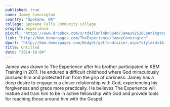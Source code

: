 ```yaml
---
published: true
name: Jamey Connington
country: "Spokane, WA"
college: Spokane Falls Community College
program: experience
picurl: "https://www.dropbox.com/s/td4il8nl4hn3u4d/Jamey%2520Connington.jpg"
link: "http://kbm.donorpages.com/TheExperience/JameyConnington"
dpurl: "http://kbm.donorpages.com/Widget/getfundraiser.aspx?styleid=1&fid=26a6fc2f-e024-452e-96d0-982f96c64b54&pageId=444&did=9e6e189d-1066-4f69-bed1-bf32a5ec586f&type=indiv"
title: Untitled
date: "2014-19-04"
---
```


Jamey was drawn to The Experience after his brother participated in KBM Training in 2011. He endured a difficult childhood where God miraculously pursued him and protected him from the grip of darkness. Jamey has a deep desire to engage in a closer relationship with God, experiencing his forgiveness and grace more practically. He believes The Experience will mature and train him to be in active fellowship with God and provide tools for reaching those around him with the Gospel.